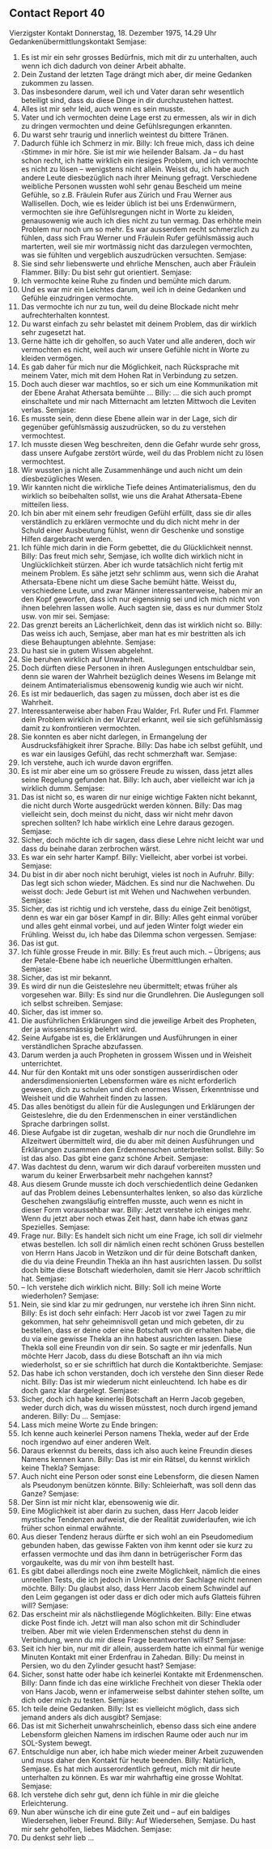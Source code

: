 ## Contact Report 40
Vierzigster Kontakt
Donnerstag, 18. Dezember 1975, 14.29 Uhr
Gedankenübermittlungskontakt
Semjase:
1. Es ist mir ein sehr grosses Bedürfnis, mich mit dir zu unterhalten, auch wenn ich dich dadurch von deiner Arbeit abhalte.
2. Dein Zustand der letzten Tage drängt mich aber, dir meine Gedanken zukommen zu lassen.
3. Das insbesondere darum, weil ich und Vater daran sehr wesentlich beteiligt sind, dass du diese Dinge in dir durchzustehen hattest.
4. Alles ist mir sehr leid, auch wenn es sein musste.
5. Vater und ich vermochten deine Lage erst zu ermessen, als wir in dich zu dringen vermochten und deine Gefühlsregungen erkannten.
6. Du warst sehr traurig und innerlich weintest du bittere Tränen.
7. Dadurch fühle ich Schmerz in mir.
Billy:
Ich freue mich, dass ich deine ‹Stimme› in mir höre. Sie ist mir wie heilender Balsam. Ja – du hast schon recht, ich hatte wirklich ein riesiges Problem, und ich vermochte es nicht zu lösen – wenigstens nicht allein. Weisst du, ich habe auch andere Leute diesbezüglich nach ihrer Meinung gefragt. Verschiedene weibliche Personen wussten wohl sehr genau Bescheid um meine Gefühle, so z.B. Fräulein Rufer aus Zürich und Frau Werner aus Wallisellen. Doch, wie es leider üblich ist bei uns Erdenwürmern, vermochten sie ihre Gefühlsregungen nicht in Worte zu kleiden, genausowenig wie auch ich dies nicht zu tun vermag. Das erhöhte mein Problem nur noch um so mehr. Es war ausserdem recht schmerzlich zu fühlen, dass sich Frau Werner und Fräulein Rufer gefühlsmässig auch marterten, weil sie mir wortmässig nicht das darzulegen vermochten, was sie fühlten und vergeblich auszudrücken versuchten.
Semjase:
8. Sie sind sehr liebenswerte und ehrliche Menschen, auch aber Fräulein Flammer.
Billy:
Du bist sehr gut orientiert.
Semjase:
9. Ich vermochte keine Ruhe zu finden und bemühte mich darum.
10. Und es war mir ein Leichtes darum, weil ich in deine Gedanken und Gefühle einzudringen vermochte.
11. Das vermochte ich nur zu tun, weil du deine Blockade nicht mehr aufrechterhalten konntest.
12. Du warst einfach zu sehr belastet mit deinem Problem, das dir wirklich sehr zugesetzt hat.
13. Gerne hätte ich dir geholfen, so auch Vater und alle anderen, doch wir vermochten es nicht, weil auch wir unsere Gefühle nicht in Worte zu kleiden vermögen.
14. Es gab daher für mich nur die Möglichkeit, nach Rücksprache mit meinem Vater, mich mit dem Hohen Rat in Verbindung zu setzen.
15. Doch auch dieser war machtlos, so er sich um eine Kommunikation mit der Ebene Arahat Athersata bemühte …
Billy:
… die sich auch prompt einschaltete und mir nach Mitternacht am letzten Mittwoch die Leviten verlas.
Semjase:
16. Es musste sein, denn diese Ebene allein war in der Lage, sich dir gegenüber gefühlsmässig auszudrücken, so du zu verstehen vermochtest.
17. Ich musste diesen Weg beschreiten, denn die Gefahr wurde sehr gross, dass unsere Aufgabe zerstört würde, weil du das Problem nicht zu lösen vermochtest.
18. Wir wussten ja nicht alle Zusammenhänge und auch nicht um dein diesbezügliches Wesen.
19. Wir kannten nicht die wirkliche Tiefe deines Antimaterialismus, den du wirklich so beibehalten sollst, wie uns die Arahat Athersata-Ebene mitteilen liess.
20. Ich bin aber mit einem sehr freudigen Gefühl erfüllt, dass sie dir alles verständlich zu erklären vermochte und du dich nicht mehr in der Schuld einer Ausbeutung fühlst, wenn dir Geschenke und sonstige Hilfen dargebracht werden.
21. Ich fühle mich darin in die Form gebettet, die du Glücklichkeit nennst.
Billy:
Das freut mich sehr, Semjase, ich wollte dich wirklich nicht in Unglücklichkeit stürzen. Aber ich wurde tatsächlich nicht fertig mit meinem Problem. Es sähe jetzt sehr schlimm aus, wenn sich die Arahat Athersata-Ebene nicht um diese Sache bemüht hätte. Weisst du, verschiedene Leute, und zwar Männer interessanterweise, haben mir an den Kopf geworfen, dass ich nur eigensinnig sei und ich mich nicht von ihnen belehren lassen wolle. Auch sagten sie, dass es nur dummer Stolz usw. von mir sei.
Semjase:
22. Das grenzt bereits an Lächerlichkeit, denn das ist wirklich nicht so.
Billy:
Das weiss ich auch, Semjase, aber man hat es mir bestritten als ich diese Behauptungen ablehnte.
Semjase:
23. Du hast sie in gutem Wissen abgelehnt.
24. Sie beruhen wirklich auf Unwahrheit.
25. Doch dürften diese Personen in ihren Auslegungen entschuldbar sein, denn sie waren der Wahrheit bezüglich deines Wesens im Belange mit deinem Antimaterialismus ebensowenig kundig wie auch wir nicht.
26. Es ist mir bedauerlich, das sagen zu müssen, doch aber ist es die Wahrheit.
27. Interessanterweise aber haben Frau Walder, Frl. Rufer und Frl. Flammer dein Problem wirklich in der Wurzel erkannt, weil sie sich gefühlsmässig damit zu konfrontieren vermochten.
28. Sie konnten es aber nicht darlegen, in Ermangelung der Ausdrucksfähigkeit ihrer Sprache.
Billy:
Das habe ich selbst gefühlt, und es war ein lausiges Gefühl, das recht schmerzhaft war.
Semjase:
29. Ich verstehe, auch ich wurde davon ergriffen.
30. Es ist mir aber eine um so grössere Freude zu wissen, dass jetzt alles seine Regelung gefunden hat.
Billy:
Ich auch, aber vielleicht war ich ja wirklich dumm.
Semjase:
31. Das ist nicht so, es waren dir nur einige wichtige Fakten nicht bekannt, die nicht durch Worte ausgedrückt werden können.
Billy:
Das mag vielleicht sein, doch meinst du nicht, dass wir nicht mehr davon sprechen sollten? Ich habe wirklich eine Lehre daraus gezogen.
Semjase:
32. Sicher, doch möchte ich dir sagen, dass diese Lehre nicht leicht war und dass du beinahe daran zerbrochen wärst.
33. Es war ein sehr harter Kampf.
Billy:
Vielleicht, aber vorbei ist vorbei.
Semjase:
34. Du bist in dir aber noch nicht beruhigt, vieles ist noch in Aufruhr.
Billy:
Das legt sich schon wieder, Mädchen. Es sind nur die Nachwehen. Du weisst doch: Jede Geburt ist mit Wehen und Nachwehen verbunden.
Semjase:
35. Sicher, das ist richtig und ich verstehe, dass du einige Zeit benötigst, denn es war ein gar böser Kampf in dir.
Billy:
Alles geht einmal vorüber und alles geht einmal vorbei, und auf jeden Winter folgt wieder ein Frühling. Weisst du, ich habe das Dilemma schon vergessen.
Semjase:
36. Das ist gut.
37. Ich fühle grosse Freude in mir.
Billy:
Es freut auch mich. – Übrigens; aus der Petale-Ebene habe ich neuerliche Übermittlungen erhalten.
Semjase:
38. Sicher, das ist mir bekannt.
39. Es wird dir nun die Geisteslehre neu übermittelt; etwas früher als vorgesehen war.
Billy:
Es sind nur die Grundlehren. Die Auslegungen soll ich selbst schreiben.
Semjase:
40. Sicher, das ist immer so.
41. Die ausführlichen Erklärungen sind die jeweilige Arbeit des Propheten, der ja wissensmässig belehrt wird.
42. Seine Aufgabe ist es, die Erklärungen und Ausführungen in einer verständlichen Sprache abzufassen.
43. Darum werden ja auch Propheten in grossem Wissen und in Weisheit unterrichtet.
44. Nur für den Kontakt mit uns oder sonstigen ausserirdischen oder andersdimensionierten Lebensformen wäre es nicht erforderlich gewesen, dich zu schulen und dich enormes Wissen, Erkenntnisse und Weisheit und die Wahrheit finden zu lassen.
45. Das alles benötigst du allein für die Auslegungen und Erklärungen der Geisteslehre, die du den Erdenmenschen in einer verständlichen Sprache darbringen sollst.
46. Diese Aufgabe ist dir zugetan, weshalb dir nur noch die Grundlehre im Allzeitwert übermittelt wird, die du aber mit deinen Ausführungen und Erklärungen zusammen den Erdenmenschen unterbreiten sollst.
Billy:
So ist das also. Das gibt eine ganz schöne Arbeit.
Semjase:
47. Was dachtest du denn, warum wir dich darauf vorbereiten mussten und warum du keiner Erwerbsarbeit mehr nachgehen kannst?
48. Aus diesem Grunde musste ich doch verschiedentlich deine Gedanken auf das Problem deines Lebensunterhaltes lenken, so also das kürzliche Geschehen zwangsläufig eintreffen musste, auch wenn es nicht in dieser Form voraussehbar war.
Billy:
Jetzt verstehe ich einiges mehr. Wenn du jetzt aber noch etwas Zeit hast, dann habe ich etwas ganz Spezielles.
Semjase:
49. Frage nur.
Billy:
Es handelt sich nicht um eine Frage, ich soll dir vielmehr etwas bestellen. Ich soll dir nämlich einen recht schönen Gruss bestellen von Herrn Hans Jacob in Wetzikon und dir für deine Botschaft danken, die du via deine Freundin Thekla an ihn hast ausrichten lassen. Du sollst doch bitte diese Botschaft wiederholen, damit sie Herr Jacob schriftlich hat.
Semjase:
50. – Ich verstehe dich wirklich nicht.
Billy:
Soll ich meine Worte wiederholen?
Semjase:
51. Nein, sie sind klar zu mir gedrungen, nur verstehe ich ihren Sinn nicht.
Billy:
Es ist doch sehr einfach: Herr Jacob ist vor zwei Tagen zu mir gekommen, hat sehr geheimnisvoll getan und mich gebeten, dir zu bestellen, dass er deine oder eine Botschaft von dir erhalten habe, die du via eine gewisse Thekla an ihn habest ausrichten lassen. Diese Thekla soll eine Freundin von dir sein. So sagte er mir jedenfalls. Nun möchte Herr Jacob, dass du diese Botschaft an ihn via mich wiederholst, so er sie schriftlich hat durch die Kontaktberichte.
Semjase:
52. Das habe ich schon verstanden, doch ich verstehe den Sinn dieser Rede nicht.
Billy:
Das ist mir wiederum nicht einleuchtend. Ich habe es dir doch ganz klar dargelegt.
Semjase:
53. Sicher, doch ich habe keinerlei Botschaft an Herrn Jacob gegeben, weder durch dich, was du wissen müsstest, noch durch irgend jemand anderen.
Billy:
Du …
Semjase:
54. Lass mich meine Worte zu Ende bringen:
55. Ich kenne auch keinerlei Person namens Thekla, weder auf der Erde noch irgendwo auf einer anderen Welt.
56. Daraus erkennst du bereits, dass ich also auch keine Freundin dieses Namens kennen kann.
Billy:
Das ist mir ein Rätsel, du kennst wirklich keine Thekla?
Semjase:
57. Auch nicht eine Person oder sonst eine Lebensform, die diesen Namen als Pseudonym benützen könnte.
Billy:
Schleierhaft, was soll denn das Ganze?
Semjase:
58. Der Sinn ist mir nicht klar, ebensowenig wie dir.
59. Eine Möglichkeit ist aber darin zu suchen, dass Herr Jacob leider mystische Tendenzen aufweist, die der Realität zuwiderlaufen, wie ich früher schon einmal erwähnte.
60. Aus dieser Tendenz heraus dürfte er sich wohl an ein Pseudomedium gebunden haben, das gewisse Fakten von ihm kennt oder sie kurz zu erfassen vermochte und das ihm dann in betrügerischer Form das vorgaukelte, was du mir von ihm bestellt hast.
61. Es gibt dabei allerdings noch eine zweite Möglichkeit, nämlich die eines unreellen Tests, die ich jedoch in Unkenntnis der Sachlage nicht nennen möchte.
Billy:
Du glaubst also, dass Herr Jacob einem Schwindel auf den Leim gegangen ist oder dass er dich oder mich aufs Glatteis führen will?
Semjase:
62. Das erscheint mir als nächstliegende Möglichkeiten.
Billy:
Eine etwas dicke Post finde ich. Jetzt will man also schon mit dir Schindluder treiben. Aber mit wie vielen Erdenmenschen stehst du denn in Verbindung, wenn du mir diese Frage beantworten willst?
Semjase:
63. Seit ich hier bin, nur mit dir allein, ausserdem hatte ich einmal für wenige Minuten Kontakt mit einer Erdenfrau in Zahedan.
Billy:
Du meinst in Persien, wo du den Zylinder gesucht hast?
Semjase:
64. Sicher, sonst hatte oder habe ich keinerlei Kontakte mit Erdenmenschen.
Billy:
Dann finde ich das eine wirkliche Frechheit von dieser Thekla oder von Hans Jacob, wenn er infamerweise selbst dahinter stehen sollte, um dich oder mich zu testen.
Semjase:
65. Ich teile deine Gedanken.
Billy:
Ist es vielleicht möglich, dass sich jemand anders als dich ausgibt?
Semjase:
66. Das ist mit Sicherheit unwahrscheinlich, ebenso dass sich eine andere Lebensform gleichen Namens im irdischen Raume oder auch nur im SOL-System bewegt.
67. Entschuldige nun aber, ich habe mich wieder meiner Arbeit zuzuwenden und muss daher den Kontakt für heute beenden.
Billy:
Natürlich, Semjase. Es hat mich ausserordentlich gefreut, mich mit dir heute unterhalten zu können. Es war mir wahrhaftig eine grosse Wohltat.
Semjase:
68. Ich verstehe dich sehr gut, denn ich fühle in mir die gleiche Erleichterung.
69. Nun aber wünsche ich dir eine gute Zeit und – auf ein baldiges Wiedersehen, lieber Freund.
Billy:
Auf Wiedersehen, Semjase. Du hast mir sehr geholfen, liebes Mädchen.
Semjase:
70. Du denkst sehr lieb …
